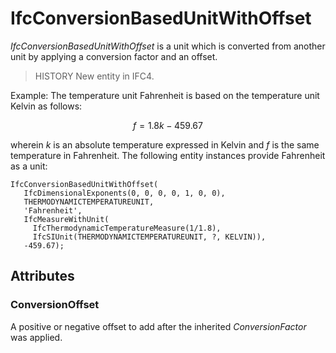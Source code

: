# IfcConversionBasedUnitWithOffset

_IfcConversionBasedUnitWithOffset_ is a unit which is converted from another unit by applying a conversion factor and an offset.<!-- end of definition -->

> HISTORY New entity in IFC4.

Example: The temperature unit Fahrenheit is based on the temperature unit Kelvin as follows:

$$ f = 1.8k - 459.67 $$

wherein _k_ is an absolute temperature expressed in Kelvin and _f_ is the same temperature in Fahrenheit. The following entity instances provide Fahrenheit as a unit:

```
IfcConversionBasedUnitWithOffset(
   IfcDimensionalExponents(0, 0, 0, 0, 1, 0, 0),
   THERMODYNAMICTEMPERATUREUNIT,
   'Fahrenheit',
   IfcMeasureWithUnit(
     IfcThermodynamicTemperatureMeasure(1/1.8),
     IfcSIUnit(THERMODYNAMICTEMPERATUREUNIT, ?, KELVIN)),
   -459.67);
```

## Attributes

### ConversionOffset
A positive or negative offset to add after the inherited _ConversionFactor_ was applied.
